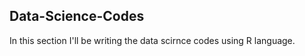 ## Data-Science-Codes ##
In this section I'll be writing the data scirnce codes using R language.   
    
 
